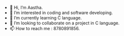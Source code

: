 - 👋 Hi, I’m Aastha. 
- 👀 I’m interested in coding and software developing. 
- 🌱 I’m currently learning C language. 
- 💞️ I’m looking to collaborate on a project in C language. 
- 📫 How to reach me : 8780891856.

<!---
aasthavyass/aasthavyass is a ✨ special ✨ repository because its `README.md` (this file) appears on your GitHub profile.
You can click the Preview link to take a look at your changes.
--->

